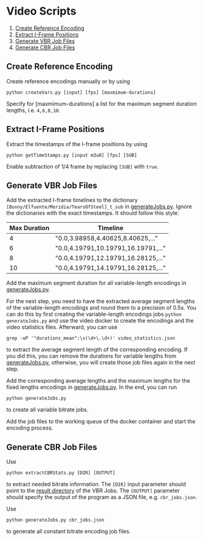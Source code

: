 # Video Scripts

1. [Create Reference Encoding](#Create-Reference-Encoding)
2. [Extract I-Frame Positions](#Extract-I-Frame-Positions)
3. [Generate VBR Job Files](#Generate-VBR-Job-Files)
4. [Generate CBR Job Files](#Generate-CBR-Job-Files)

## Create Reference Encoding
Create reference encodings manually or by using

    python createVars.py [input] [fps] [maxmimum-durations]

Specify for [maxmimum-durations] a list for the maximum segment duration lengths, i.e. `4,6,8,10`.

## Extract I-Frame Positions
Extract the timestamps of the I-frame positions by using

    python getTimeStamps.py [input m3u8] [fps] [SUB]

Enable subtraction of 1/4 frame by replacing `[SUB]` with `true`.

## Generate VBR Job Files
Add the extracted I-frame timelines to the dictionary `[Bunny/Elfuente/Meridia/TearsOfSteel]_t_sub` in [generateJobs.py](generateJobs.py#L43-L97). Ignore the dictionaries with the exact timestamps.
It should follow this style:

| Max Duration | Timeline                                   |
|--------------|--------------------------------------------|
| 4            | "0.0,3.98958,4.40625,8.40625,..."          |
| 6            | "0.0,4.19791,10.19791,16.19791,..."        |
| 8            | "0.0,4.19791,12.19791,16.28125,..."        |
| 10           | "0.0,4.19791,14.19791,16.28125,..."        |

Add the maximum segment duration for all variable-length encodings in [generateJobs.py](generateJobs.py#L106-L111).

For the next step, you need to have the extracted average segment lengths of the variable-length encodings and round them to a precision of 0.5s. You can do this by first creating the variable-length encodings jobs `python generateJobs.py` and use the video docker to create the encodings and the video statistics files. Afterward, you can use

    grep -oP '"durations_mean":\s(\d+\.\d+)' video_statistics.json

to extract the average segment length of the corresponding encoding. If you did this, you can remove the durations for variable lengths from [generateJobs.py](generateJobs.py#L106-L111), otherwise, you will create those job files again in the next step.

Add the corresponding average lengths and the maximum lengths for the fixed lengths encodings in [generateJobs.py](generateJobs.py#L113-L118).
In the end, you can run

    python generateJobs.py

to create all variable bitrate jobs.

Add the job files to the working queue of the docker container and start the encoding process.

## Generate CBR Job Files
Use

    python extractCBRStats.py [DIR] [OUTPUT]

to extract needed bitrate information. The `[DIR]` input parameter should point to the [result directory](https://github.com/fg-inet/docker-video-encoding/blob/master/run_workers_mmsys.sh#L13) of the VBR Jobs.
The `[OUTPUT]` parameter should specify the output of the program as a JSON file, e.g. `cbr_jobs.json`.

Use

    python generateJobs.py cbr_jobs.json

to generate all constant bitrate encoding job files.